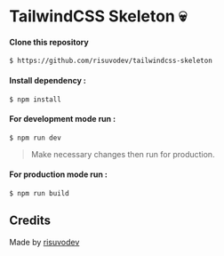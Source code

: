 # TailwindCSS Skeleton 💀

#### Clone this repository

`$ https://github.com/risuvodev/tailwindcss-skeleton`

#### Install dependency :

`$ npm install`

#### For development mode run :

`$ npm run dev`

>Make necessary changes then run for production.

#### For production mode run :

`$ npm run build`

## Credits

Made by [risuvodev](https://www.linkedin.com/in/risuvodev/)

